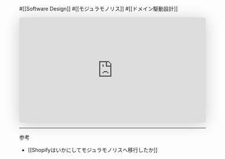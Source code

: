 #[[Software Design]] #[[モジュラモノリス]] #[[ドメイン駆動設計]]

<iframe class="speakerdeck-iframe" frameborder="0" src="https://speakerdeck.com/player/32e8e448ddf140548cc6004f190756ac" title="モジュラモノリスで表現する複雑なドメイン領域と境界 / Expressing complex domain regions and boundaries with 'modular monoliths" allowfullscreen="true" style="border: 0px; background: padding-box padding-box rgba(0, 0, 0, 0.1); margin: 0px; padding: 0px; border-radius: 6px; box-shadow: rgba(0, 0, 0, 0.2) 0px 5px 40px; width: 100%; height: auto; aspect-ratio: 560 / 315;" data-ratio="1.7777777777777777"></iframe>

---

参考
- [[Shopifyはいかにしてモジュラモノリスへ移行したか]]